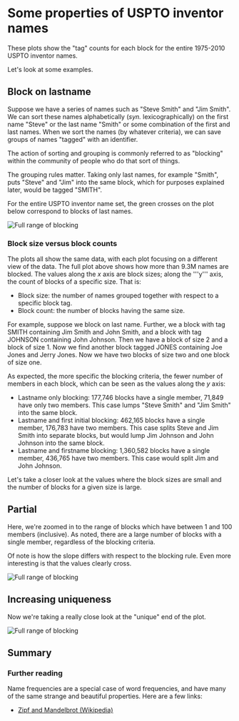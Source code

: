 # Some properties of USPTO inventor names


These plots show the "tag" counts for each block for the entire
1975-2010 USPTO inventor names.

Let's look at some examples.

## Block on lastname

Suppose we have a series of names such as "Steve Smith" and
"Jim Smith". We can sort
these names alphabetically (*syn.* lexicographically) on the first name
"Steve" or the last name "Smith" or some combination of the first and
last names. When we sort the names (by whatever criteria), we can save
groups of names "tagged" with an identifier.

The action of sorting and grouping is commonly referred to as "blocking"
within the community of people who do that sort of things. 

The grouping rules matter. Taking only last names, for example "Smith",
puts "Steve" and "Jim" into the same block, which for purposes explained
later, would be tagged "SMITH".

For the entire USPTO inventor name set, the green crosses on the plot
below correspond to blocks of last names.



![Full range of blocking](https://raw.github.com/doolin/nameblock/master/doc/images/nameblocking.png "Blocking on USPTO inventor name")

### Block size versus block counts

The plots all show the same data, with each plot focusing on a different
view of the data. The full plot above shows how more than 9.3M names are
blocked. The values along the *x* axis are block sizes; along the
'''y''' axis, the count of blocks of a specific size. That is:

* Block size: the number of names grouped together with respect to a
specific block tag.
* Block count: the number of blocks having the same size.

For example, suppose we block on last name. Further, we a block with tag
SMITH containing Jim Smith and John Smith, and a block with tag JOHNSON
containing John Johnson. Then we have a block of size 2 and a block of
size 1. Now we find another block tagged JONES containing Joe Jones and
Jerry Jones. Now we have two blocks of size two and one block of size
one.



As expected, the more specific the blocking criteria, the fewer number
of members in each block, which can be seen as the values along the *y*
axis:

* Lastname only blocking: 177,746 blocks have a single member, 71,849
have only two members. This case lumps "Steve Smith" and "Jim Smith"
into the same block.
* Lastname and first initial blocking: 462,165 blocks have a single
member, 176,783 have two members. This case splits Steve and Jim Smith
into separate blocks, but would lump Jim Johnson and John Johnson into
the same block.
* Lastname and firstname blocking: 1,360,582 blocks have a single member,
436,765 have two members. This case would split Jim and John Johnson.


Let's take a closer look at the values where the block sizes are small
and the number of blocks for a given size is large.

## Partial

Here, we're zoomed in to the range of blocks which have between 1 and
100 members (inclusive). As noted, there are a large number of blocks
with a single member, regardless of the blocking criteria.

Of note is how the slope differs with respect to the blocking rule. Even
more interesting is that the values clearly cross.

![Full range of blocking](https://raw.github.com/doolin/nameblock/master/doc/images/onetohundred.png "Blocking on USPTO inventor name")

## Increasing uniqueness

Now we're taking a really close look at the "unique" end of the plot.

![Full range of blocking](https://raw.github.com/doolin/nameblock/master/doc/images/onetofifty.png "Blocking on USPTO inventor name")


## Summary


### Further reading

Name frequencies are a special case of word frequencies, and have many
of the same strange and beautiful properties. Here are a few links:

* [Zipf and Mandelbrot
(Wikipedia)](http://en.wikipedia.org/wiki/Zipf's_law)


